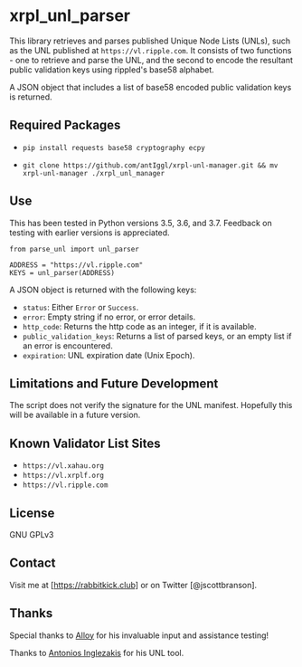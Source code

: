 # xrpl_unl_parser
This library retrieves and parses published Unique Node Lists (UNLs), such as the UNL published at `https://vl.ripple.com`. It consists of two functions - one to retrieve and parse the UNL, and the second to encode the resultant public validation keys using rippled's base58 alphabet.

A JSON object that includes a list of  base58 encoded public validation keys is returned.

## Required Packages
* `pip install requests base58 cryptography ecpy`

* `git clone https://github.com/antIggl/xrpl-unl-manager.git && mv xrpl-unl-manager ./xrpl_unl_manager`

## Use
This has been tested in Python versions 3.5, 3.6, and 3.7. Feedback on testing with earlier versions is appreciated.
```
from parse_unl import unl_parser

ADDRESS = "https://vl.ripple.com"
KEYS = unl_parser(ADDRESS)
```

A JSON object is returned with the following keys:
- `status`: Either `Error` or `Success`.
- `error`: Empty string if no error, or error details.
- `http_code`: Returns the http code as an integer, if it is available.
- `public_validation_keys`: Returns a list of parsed keys, or an empty list if an error is encountered.
- `expiration`: UNL expiration date (Unix Epoch).

## Limitations and Future Development
The script does not verify the signature for the UNL manifest. Hopefully this will be available in a future version.

## Known Validator List Sites
- `https://vl.xahau.org`
- `https://vl.xrplf.org`
- `https://vl.ripple.com`


## License
GNU GPLv3

## Contact
Visit me at [https://rabbitkick.club] or on Twitter [@jscottbranson].

## Thanks
Special thanks to [Alloy] for his invaluable input and assistance testing!

Thanks to [Antonios Inglezakis] for his UNL tool.


[Alloy]:https://twitter.com/alloynetworks
[Antonios Inglezakis]:https://github.com/antIggl
